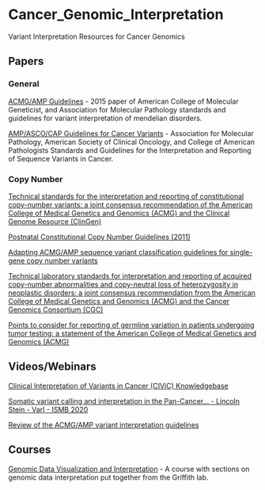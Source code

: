 # Cancer_Genomic_Interpretation
Variant Interpretation Resources for Cancer Genomics

## Papers
### General
[ACMG/AMP Guidelines](https://www.nature.com/articles/gim201530) - 2015 paper of American College of Molecular Geneticist, and Association for Molecular Pathology standards and guidelines for variant interpretation of mendelian disorders.

[AMP/ASCO/CAP Guidelines for Cancer Variants](https://www.sciencedirect.com/science/article/pii/S1525157816302239?via%3Dihub) - Association for Molecular Pathology, American Society of Clinical Oncology, and College of American Pathologists Standards and Guidelines for the Interpretation and Reporting of Sequence Variants in Cancer.

### Copy Number
[Technical standards for the interpretation and reporting of constitutional copy-number variants: a joint consensus recommendation of the American College of Medical Genetics and Genomics (ACMG) and the Clinical Genome Resource (ClinGen)](https://www.nature.com/articles/s41436-019-0686-8)

[Postnatal Constitutional Copy Number Guidelines (2011)](https://www.nature.com/articles/gim92011110)

[Adapting ACMG/AMP sequence variant classification guidelines for single-gene copy number variants](https://www.nature.com/articles/s41436-019-0655-2)

[Technical laboratory standards for interpretation and reporting of acquired copy-number abnormalities and copy-neutral loss of heterozygosity in neoplastic disorders: a joint consensus recommendation from the American College of Medical Genetics and Genomics (ACMG) and the Cancer Genomics Consortium (CGC)](https://www.nature.com/articles/s41436-019-0545-7)

[Points to consider for reporting of germline variation in patients undergoing tumor testing: a statement of the American College of Medical Genetics and Genomics (ACMG)](https://www.nature.com/articles/s41436-020-0783-8)

## Videos/Webinars
[Clinical Interpretation of Variants in Cancer (CIViC) Knowledgebase](https://www.youtube.com/watch?v=F8NI6b2Xbx8)

[Somatic variant calling and interpretation in the Pan-Cancer... - Lincoln Stein - VarI - ISMB 2020](https://www.youtube.com/watch?v=nPrHgWu0xhw)

[Review of the ACMG/AMP variant interpretation guidelines](https://www.youtube.com/watch?v=38f1vtTGUJg)

## Courses
[Genomic Data Visualization and Interpretation](https://genviz.org/) - A course with sections on genomic data interpretation put together from the Griffith lab.
